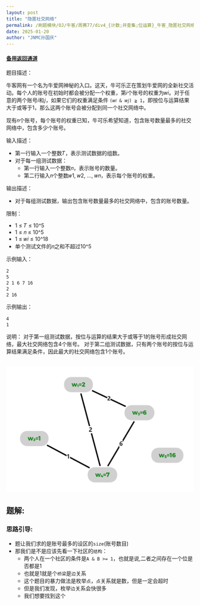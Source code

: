 ```yaml
---
layout: post
title: "隐匿社交网络"
permalink: /刷题模块/OJ/牛客/周赛77/div4_{计数;并查集;位运算}_牛客_隐匿社交网络.md/
date: 2025-01-20
author: "JNMC孙国庆"
---
```


#### [备用返回通道](../../README.md)

题目描述：

牛客网有一个名为牛爱网神秘的入口。这天，牛可乐正在策划牛爱网的全新社交活动。每个人的账号在初始时都会被分配一个权重，第𝑖个账号的权重为𝑤𝑖。对于任意的两个账号𝑖和𝑗，如果它们的权重满足条件 `(𝑤𝑖 & 𝑤𝑗) ≧ 1`，即按位与运算结果大于或等于1，那么这两个账号会被分配到同一个社交网络中。

现有𝑛个账号，每个账号的权重已知，牛可乐希望知道，包含账号数量最多的社交网络中，包含多少个账号。

输入描述：
- 第一行输入一个整数𝑇，表示测试数据的组数。
- 对于每一组测试数据：
  - 第一行输入一个整数𝑛，表示账号的数量。
  - 第二行输入𝑛个整数𝑤1, 𝑤2, ..., 𝑤𝑛，表示每个账号的权重。

输出描述：
- 对于每组测试数据，输出包含账号数量最多的社交网络中，包含的账号数量。

限制：
- 1 ≤ 𝑇 ≤ 10^5
- 1 ≤ 𝑛 ≤ 10^5
- 1 ≤ 𝑤𝑖 ≤ 10^18
- 单个测试文件的𝑛之和不超过10^5

示例输入：
```
2
5
2 1 6 7 16
2
2 16
```

示例输出：
```
4
1
```

说明：
对于第一组测试数据，按位与运算的结果大于或等于1的账号形成社交网络，最大社交网络包含4个账号。
对于第二组测试数据，只有两个账号的按位与运算结果满足条件，因此最大的社交网络包含1个账号。

![alt text](image.png)
---

## 题解:
### 思路引导:
- 题让我们求的是账号最多的设区的`size`(账号数目)
- 那我们是不是应该先看一下社区的`结构`：
  - 两个人在一个社区的条件是`A & B >= 1`，也就是说,二者之间存在一个位是否都是1
  - 也就是1就是个`桥梁`是`边`关系
  - 这个题目的暴力做法是枚举`点`，`点`关系就是数，但是一定会超时
  - 但是我们发现，枚举`边`关系会快很多
  - 我们想要找到这个  
